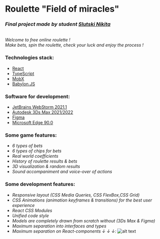 # Roulette "Field of miracles"

### _Final project made by student [Slutski Nikita](https://github.com/user-of-github)_

&nbsp;  
_Welcome to free online roulette !_  
_Make bets, spin the roulette, check your luck and enjoy the process !_
&nbsp;


### Technologies stack:

* [React](https://reactjs.org/)
* [TypeScript](https://www.typescriptlang.org/)
* [MobX](https://mobx.js.org/README.html)
* [Babylon.JS](https://www.babylonjs.com/)

### Software for development:

* [JetBrains WebStorm 2021.1](https://www.jetbrains.com/webstorm/)
* [Autodesk 3Ds Max 2021/2022](https://www.autodesk.com/products/3ds-max/overview)
* [Figma](https://www.figma.com/)
* [Microsoft Edge 90.0](https://www.microsoft.com/en-us/edge)

### Some game features:

* _6 types of bets_
* _6 types of chips for bets_
* _Real world coefficients_
* _History of roulette results & bets_
* _3D visualization & random results_
* _Sound accompaniment and voice-over of actions_

### Some development features:

* _Responsive layout (CSS Media Queries, CSS FlexBox,CSS Grid)_
* _CSS Animations (animation keyframes & transitions) for the best user experience_
* _React CSS Modules_
* _Unified code style_
* _Models are completely drawn from scratch without (3Ds Max & Figma)_
* _Maximum separation into interfaces and types_
* _Maximum separation on React-components ↓ ↓ ↓:_ ![alt text](app-sceme-demo.svg "Roulette")